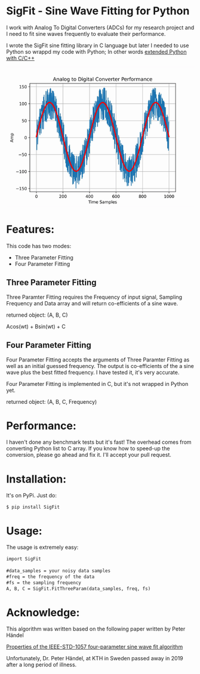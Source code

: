 # SigFit - Sine Wave Fitting for Python

I work with Analog To Digital Converters (ADCs) for my research project and I need to fit sine waves frequently to evaluate their performance.

I wrote the SigFit sine fitting library in C language but later I needed to use Python so wrappd my code with Python; In other words [ extended Python with C/C++](https://docs.python.org/3/extending/extending.html)

![Alt Text](img/output.gif)

# Features:

This code has two modes:

* Three Parameter Fitting
* Four Parameter Fitting

## Three Parameter Fitting

Three Paramter Fitting requires the Frequency of input signal, Sampling Frequency and Data array and will return co-efficients of a sine wave.

returned object: (A, B, C)

Acos(wt) + Bsin(wt) + C

## Four Parameter Fitting

Four Parameter Fitting accepts the arguments of Three Paramter Fitting as well as an initial guessed frequency. The output is co-efficients of the a sine wave plus the best fitted frequency. I have tested it, it's very accurate.

Four Parameter Fitting is implemented in C, but it's not wrapped in Python yet.

returned object: (A, B, C, Frequency)

# Performance:
I haven't done any benchmark tests but it's fast! The overhead comes from converting Python list to C array. If you know how to speed-up the conversion, please go ahead and fix it. I'll accept your pull request.

# Installation:

It's on PyPi. Just do:

    $ pip install SigFit

# Usage:

The usage is extremely easy:

    import SigFit

    #data_samples = your noisy data samples
    #freq = the frequency of the data
    #fs = the sampling frequency
    A, B, C = SigFit.FitThreeParam(data_samples, freq, fs)

# Acknowledge:
This algorithm was written based on the following paper written by Peter Händel


[Properties of the IEEE-STD-1057 four-parameter sine wave fit algorithm](https://ieeexplore.ieee.org/document/893254 "Properties of the IEEE-STD-1057 four-parameter sine wave fit algorithm")

Unfortunately, Dr. Peter Händel, at KTH in Sweden passed away in 2019 after a long period of illness.